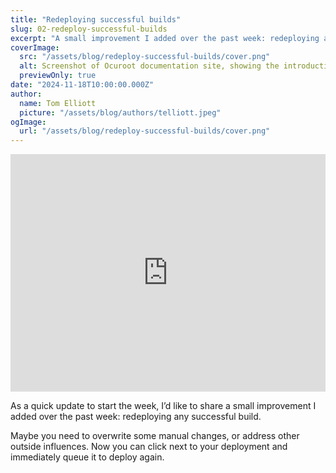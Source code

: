 ```yaml
---
title: "Redeploying successful builds"
slug: 02-redeploy-successful-builds
excerpt: "A small improvement I added over the past week: redeploying any successful build."
coverImage:
  src: "/assets/blog/redeploy-successful-builds/cover.png"
  alt: Screenshot of Ocuroot documentation site, showing the introduction page.
  previewOnly: true
date: "2024-11-18T10:00:00.000Z"
author:
  name: Tom Elliott
  picture: "/assets/blog/authors/telliott.jpeg"
ogImage:
  url: "/assets/blog/redeploy-successful-builds/cover.png"
---
```


<div style="position: relative; padding-bottom: 75.43581616481775%; height: 0;"><iframe src="https://www.loom.com/embed/830c8b55b1ec4fcfaad62f0d6040330f?sid=17247a18-8235-4072-b1a2-c2ba65187914" frameborder="0" webkitallowfullscreen mozallowfullscreen allowfullscreen style="position: absolute; top: 0; left: 0; width: 100%; height: 100%;"></iframe></div>

As a quick update to start the week, I’d like to share a small improvement I added over the past week: redeploying any successful build.

Maybe you need to overwrite some manual changes, or address other outside influences. Now you can click next to your deployment and immediately queue it to deploy again.